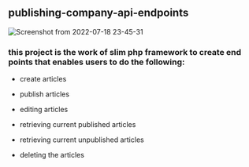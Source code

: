 ## publishing-company-api-endpoints


![Screenshot from 2022-07-18 23-45-31](https://user-images.githubusercontent.com/98386261/179623214-6a8c9830-5f90-41cd-ac03-8e8bf67018a1.png)

### this project is the work of slim php framework to create end points that enables users to do the following:

- create articles

- publish articles

- editing articles

- retrieving current published articles

- retrieving current unpublished articles

- deleting the articles
